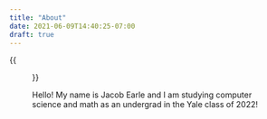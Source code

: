 ```yaml
---
title: "About"
date: 2021-06-09T14:40:25-07:00
draft: true
---
```

{{<figure src="/images/me.jpg">}}

Hello! My name is Jacob Earle and I am studying computer science and math as an undergrad in the Yale class of 2022!